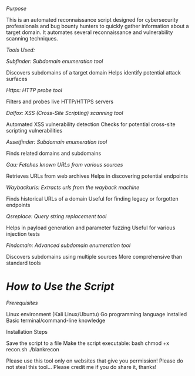 *Purpose*

This is an automated reconnaissance script designed for cybersecurity professionals and bug bounty hunters to quickly gather information about a target domain. It automates several reconnaissance and vulnerability scanning techniques.

*Tools Used:*

*Subfinder: Subdomain enumeration tool*

Discovers subdomains of a target domain
Helps identify potential attack surfaces


*Httpx: HTTP probe tool*

Filters and probes live HTTP/HTTPS servers


*Dalfox: XSS (Cross-Site Scripting) scanning tool*

Automated XSS vulnerability detection
Checks for potential cross-site scripting vulnerabilities


*Assetfinder: Subdomain enumeration tool*

Finds related domains and subdomains


*Gau: Fetches known URLs from various sources*

Retrieves URLs from web archives
Helps in discovering potential endpoints


*Waybackurls: Extracts urls from the wayback machine*

Finds historical URLs of a domain
Useful for finding legacy or forgotten endpoints


*Qsreplace: Query string replacement tool*

Helps in payload generation and parameter fuzzing
Useful for various injection tests


*Findomain: Advanced subdomain enumeration tool*

Discovers subdomains using multiple sources
More comprehensive than standard tools



# *How to Use the Script*
*Prerequisites*

Linux environment (Kali Linux/Ubuntu)
Go programming language installed
Basic terminal/command-line knowledge

Installation Steps

Save the script to a file 
Make the script executable:
bash
chmod +x recon.sh
./blankrecon

Please use this tool only on websites that give you permission! 
Please do not steal this tool...
Please credit me if you do share it, thanks!
